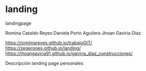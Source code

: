 # landing
landingpage

Romina Cataldo Reyes
Daniela Porto Aguilera
Jhoan Gaviria Diaz

https://romiinareyes.github.io/trabajoGIT/
https://zegerones.github.io/landing/
https://jhoangaviria91.github.io/gaviria_diaz_construcciones/

Descripción
landing page personales